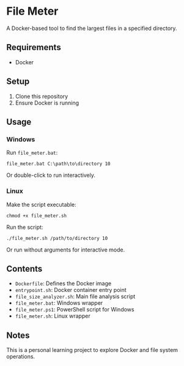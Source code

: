 # File Meter

A Docker-based tool to find the largest files in a specified directory.

## Requirements

- Docker

## Setup

1. Clone this repository
2. Ensure Docker is running

## Usage

### Windows

Run `file_meter.bat`:
```
file_meter.bat C:\path\to\directory 10
```
Or double-click to run interactively.

### Linux

Make the script executable:
```
chmod +x file_meter.sh
```

Run the script:
```
./file_meter.sh /path/to/directory 10
```
Or run without arguments for interactive mode.

## Contents

- `Dockerfile`: Defines the Docker image
- `entrypoint.sh`: Docker container entry point
- `file_size_analyzer.sh`: Main file analysis script
- `file_meter.bat`: Windows wrapper
- `file_meter.ps1`: PowerShell script for Windows
- `file_meter.sh`: Linux wrapper

## Notes

This is a personal learning project to explore Docker and file system operations.